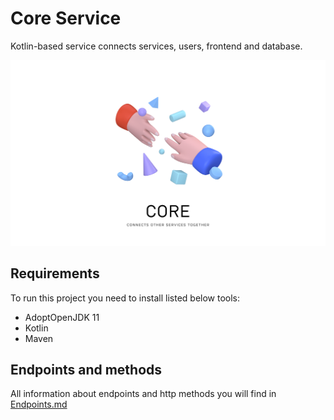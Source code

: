 # Core Service

Kotlin-based service connects services, users, frontend and database.

![Poster Core Service](./public/poster.png)

## Requirements

To run this project you need to install listed below tools:

- AdoptOpenJDK 11
- Kotlin
- Maven

## Endpoints and methods

All information about endpoints and http methods you
will find in [Endpoints.md](docs/Endpoints.md)
